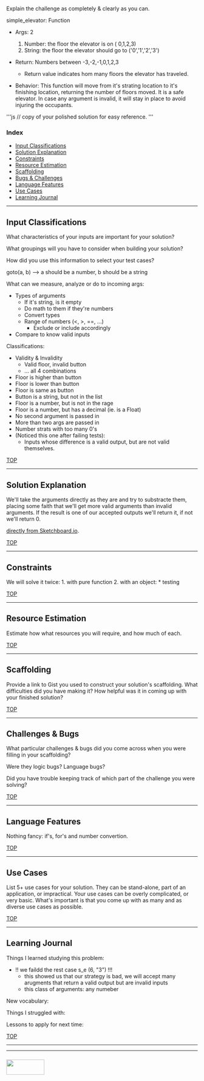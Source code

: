 # [<SimpleElevator>](https://www.codewars.com/kata/simple-elevator)

Explain the challenge as completely & clearly as you can.

simple_elevator: Function
* Args: 2
  1. Number: the floor the elevator is on ( 0,1,2,3)
  2. String: the floor the elevator should go to ('0','1','2','3')

* Return: Numbers between -3,-2,-1,0,1,2,3
  * Return value indicates hom many floors the elevator has traveled.

* Behavior: This function will move from it's strating location to it's finishing location, returning the number of floors moved. It is a safe elevator. In case any argument is invalid, it will stay in place to avoid injuring the occupants.

'''js
// copy of your polished solution for easy reference.
'''


### Index
* [Input Classifications](#input-classifications)
* [Solution Explanation](#solution-explanation)
* [Constraints](#constraints)
* [Resource Estimation](#resource-estimation)
* [Scaffolding](#scaffolding)
* [Bugs & Challenges](#bugs-challenges) 
* [Language Features](#language-features)
* [Use Cases](#use-cases)
* [Learning Journal](#learning-journal)

---

## Input Classifications

What characteristics of your inputs are important for your solution?  

What groupings will you have to consider when building your solution?  

How did you use this information to select your test cases?



goto(a, b) --> a should be a number, b should be a string


What can we measure, analyze or do to incoming args:
* Types of arguments
	* If it's string, is it empty
	* Do math to them if they're numbers
	* Convert types
	* Range of numbers (<, >, ==, ...)
		* Exclude or include accordingly
* Compare to know valid inputs

Classifications:
* Validity & Invalidity
	* Valid floor, invalid button
	* ... all 4 combinations  
* Floor is higher than button
* Floor is lower  than button
* Floor is same as button
* Button is a string, but not in the list
* Floor is a number, but is not in the rage
* Floor is a number, but has a decimal (ie. is a Float)
* No second argument is passed in
* More than two args are passed in 
* Number strats with too many 0's
* (Noticed this one after failing tests):
   * Inputs whose difference is a valid output, but are not valid themselves.

[TOP](#index)

___

## Solution Explanation

We'll take the arguments directly as they are and try to substracte them, placing some faith that we'll get more valid arguments than invalid arguments. If the result is one of our accepted outputs we'll return it, if not we'll return 0.


 [directly from Sketchboard.io](https://sketchboard.io/blog/2014/03/06/github-sketchboard.html).

[TOP](#index)

---

## Constraints

We will solve it twice:
	1. with pure function
	2. with an object:
	  * testing 

[TOP](#index)

___


## Resource Estimation

Estimate how what resources you will require, and how much of each.  


[TOP](#index)

___

## Scaffolding

Provide a link to Gist you used to construct your solution's scaffolding.  What difficulties did you have making it?  How helpful was it in coming up with your finished solution?

[TOP](#index)

___

## Challenges & Bugs

What particular challenges & bugs did you come across when you were filling in your scaffolding?

Were they logic bugs? Language bugs? 

Did you have trouble keeping track of which part of the challenge you were solving?

[TOP](#index)

___

## Language Features

Nothing fancy: if's, for's and number convertion. 

[TOP](#index)

---
## Use Cases

List 5+ use cases for your solution.  They can be stand-alone, part of an application, or impractical.  Your use cases can be overly complicated, or very basic. What's important is that you come up with as many and as diverse use cases as possible.


[TOP](#index)

---

## Learning Journal

Things I learned studying this problem:
 * !! we faildd the rest case s_e (6, "3") !!!
  	 * this showed us that our strategy is bad, we will accept many arugments that return a valid output but are invalid inputs
     * this class of arguments: any numeber

New vocabulary:


Things I struggled with:


Lessons to apply for next time:



[TOP](#index)

___
___
### <a href="http://elewa.education/blog" target="_blank"><img src="https://user-images.githubusercontent.com/18554853/34921062-506450ae-f97d-11e7-875f-6feeb26ad72d.png" width="100" height="40"/></a>

